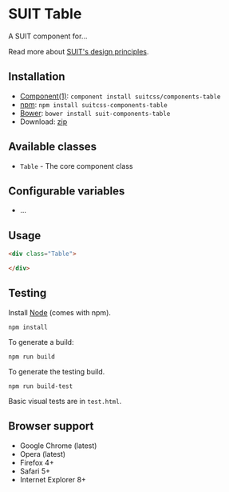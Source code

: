 # SUIT Table

<!-- [![Build Status](https://secure.travis-ci.org/suitcss/components-table.png?branch=master)](http://travis-ci.org/suitcss/components-table) -->

A SUIT component for...

Read more about [SUIT's design principles](https://github.com/suitcss/suit/).

## Installation

* [Component(1)](http://component.io/): `component install suitcss/components-table`
* [npm](https://npmjs.org/): `npm install suitcss-components-table`
* [Bower](http://bower.io/): `bower install suit-components-table`
* Download: [zip](https://github.com/trunkclub/suitcss-components-table/zipball/master)

## Available classes

* `Table` - The core component class

## Configurable variables

* ...

## Usage

```html
<div class="Table">

</div>
```

## Testing

Install [Node](http://nodejs.org) (comes with npm).

```
npm install
```

To generate a build:

```
npm run build
```

To generate the testing build.

```
npm run build-test
```

Basic visual tests are in `test.html`.

## Browser support

* Google Chrome (latest)
* Opera (latest)
* Firefox 4+
* Safari 5+
* Internet Explorer 8+
